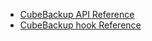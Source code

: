 * [CubeBackup API Reference](https://www.cubebackup.com/docs/tutorials/cubebackup-api-reference/)
* [CubeBackup hook Reference](https://www.cubebackup.com/docs/tutorials/cubebackup-hook-reference/)
